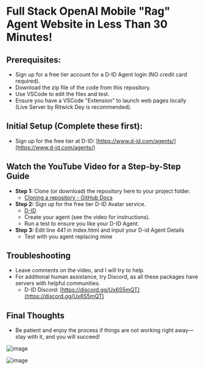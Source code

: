 # Full Stack OpenAI Mobile "Rag" Agent Website in Less Than 30 Minutes!

## Prerequisites:
- Sign up for a free tier account for a D-ID Agent login (NO credit card required).
- Download the zip file of the code from this repository.
- Use VSCode to edit the files and test.
- Ensure you have a VSCode "Extension" to launch web pages locally (Live Server by Ritwick Dey is recommended).

## Initial Setup (Complete these first):
- Sign up for the free tier at D-ID: [https://www.d-id.com/agents/](https://www.d-id.com/agents/)

## Watch the YouTube Video for a Step-by-Step Guide
- **Step 1:** Clone (or download) the repository here to your project folder.
    - [Cloning a repository - GitHub Docs](https://docs.github.com/en/repositories/creating-and-managing-repositories/cloning-a-repository)
- **Step 2:** Sign up for the free tier D-ID Avatar service.
    - [D-ID](https://www.d-id.com)
    - Create your agent (see the video for instructions).
    - Run a test to ensure you like your D-ID Agent.
- **Step 3:** Edit line 441 in index.html and input your D-id Agent Details 
    - Test with you agent replacing mine
      
## Troubleshooting 
- Leave comments on the video, and I will try to help.
- For additional human assistance, try Discord, as all these packages have servers with helpful communities.
    - D-ID Discord: [https://discord.gg/Ux6S5mQT](https://discord.gg/Ux6S5mQT)

## Final Thoughts
- Be patient and enjoy the process if things are not working right away—stay with it, and you will succeed!

  
![image](https://github.com/jjmlovesgit/didembed/assets/47751509/6ac7a1cc-01a3-4365-a22a-099a6f6f97d9)

![image](https://github.com/jjmlovesgit/didembed/assets/47751509/9562030a-eea4-41be-8907-c19de348d16c)



